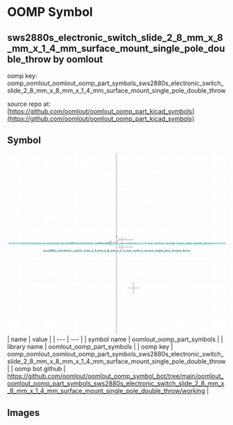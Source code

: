 # OOMP Symbol  
## sws2880s_electronic_switch_slide_2_8_mm_x_8_mm_x_1_4_mm_surface_mount_single_pole_double_throw  by oomlout  
  
oomp key: oomp_oomlout_oomlout_oomp_part_symbols_sws2880s_electronic_switch_slide_2_8_mm_x_8_mm_x_1_4_mm_surface_mount_single_pole_double_throw  
  
source repo at: [https://github.com/oomlout/oomlout_oomp_part_kicad_symbols](https://github.com/oomlout/oomlout_oomp_part_kicad_symbols)  
## Symbol  
  
[![working.png](working_600.png)](working.png)  
| name | value | 
| --- | --- | 
| symbol name | oomlout_oomp_part_symbols | 
| library name | oomlout_oomp_part_symbols | 
| oomp key | oomp_oomlout_oomlout_oomp_part_symbols_sws2880s_electronic_switch_slide_2_8_mm_x_8_mm_x_1_4_mm_surface_mount_single_pole_double_throw | 
| oomp bot github | https://github.com/oomlout/oomlout_oomp_symbol_bot/tree/main/oomlout_oomlout_oomp_part_symbols_sws2880s_electronic_switch_slide_2_8_mm_x_8_mm_x_1_4_mm_surface_mount_single_pole_double_throw/working | 
## Images  
